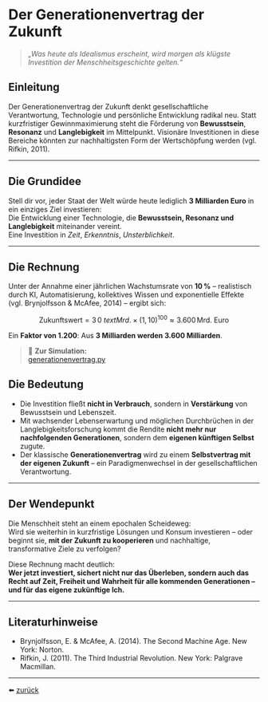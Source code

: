 # Der Generationenvertrag der Zukunft

> *„Was heute als Idealismus erscheint, wird morgen als klügste Investition der Menschheitsgeschichte gelten.“*

## Einleitung

Der Generationenvertrag der Zukunft denkt gesellschaftliche Verantwortung, Technologie und persönliche Entwicklung radikal neu. Statt kurzfristiger Gewinnmaximierung steht die Förderung von **Bewusstsein**, **Resonanz** und **Langlebigkeit** im Mittelpunkt. Visionäre Investitionen in diese Bereiche könnten zur nachhaltigsten Form der Wertschöpfung werden (vgl. Rifkin, 2011).

---

## Die Grundidee

Stell dir vor, jeder Staat der Welt würde heute lediglich **3 Milliarden Euro** in ein einziges Ziel investieren:  
Die Entwicklung einer Technologie, die **Bewusstsein, Resonanz und Langlebigkeit** miteinander vereint.  
Eine Investition in *Zeit*, *Erkenntnis*, *Unsterblichkeit*.

---

## Die Rechnung

Unter der Annahme einer jährlichen Wachstumsrate von **10 %** – realistisch durch KI, Automatisierung, kollektives Wissen und exponentielle Effekte (vgl. Brynjolfsson & McAfee, 2014) – ergibt sich:

$$
\text{Zukunftswert} = 3\,0\ text{Mrd.} \times (1{,}10)^{100} \approx 3.600\,\text{Mrd. Euro}
$$

Ein **Faktor von 1.200**: Aus **3 Milliarden werden 3.600 Milliarden**.

> 🔗 **Zur Simulation:**  
> [generationenvertrag.py](../simulationen/generationenvertrag/generationenvertrag.py)



## Die Bedeutung

- Die Investition fließt **nicht in Verbrauch**, sondern in **Verstärkung** von Bewusstsein und Lebenszeit.
- Mit wachsender Lebenserwartung und möglichen Durchbrüchen in der Langlebigkeitsforschung kommt die Rendite **nicht mehr nur nachfolgenden Generationen**, sondern dem **eigenen künftigen Selbst** zugute.
- Der klassische **Generationenvertrag** wird zu einem **Selbstvertrag mit der eigenen Zukunft** – ein Paradigmenwechsel in der gesellschaftlichen Verantwortung.

---

## Der Wendepunkt

Die Menschheit steht an einem epochalen Scheideweg:  
Wird sie weiterhin in kurzfristige Lösungen und Konsum investieren – oder beginnt sie, **mit der Zukunft zu kooperieren** und nachhaltige, transformative Ziele zu verfolgen?

Diese Rechnung macht deutlich:  
**Wer jetzt investiert, sichert nicht nur das Überleben, sondern auch das Recht auf Zeit, Freiheit und Wahrheit für alle kommenden Generationen – und für das eigene zukünftige Ich.**

---

## Literaturhinweise

- Brynjolfsson, E. & McAfee, A. (2014). The Second Machine Age. New York: Norton.
- Rifkin, J. (2011). The Third Industrial Revolution. New York: Palgrave Macmillan.

---

⬅️ [zurück](../../README.md)